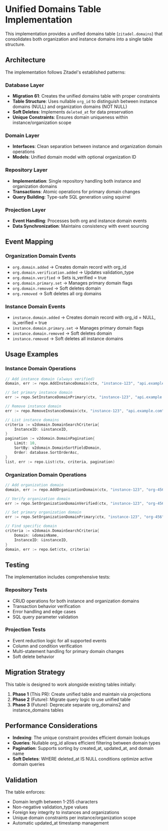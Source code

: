 # Unified Domains Table Implementation

This implementation provides a unified domains table (`zitadel.domains`) that consolidates both organization and instance domains into a single table structure.

## Architecture

The implementation follows Zitadel's established patterns:

### Database Layer
- **Migration 61**: Creates the unified domains table with proper constraints
- **Table Structure**: Uses nullable `org_id` to distinguish between instance domains (NULL) and organization domains (NOT NULL)
- **Soft Deletes**: Implements `deleted_at` for data preservation
- **Unique Constraints**: Ensures domain uniqueness within instance/organization scope

### Domain Layer
- **Interfaces**: Clean separation between instance and organization domain operations
- **Models**: Unified domain model with optional organization ID

### Repository Layer
- **Implementation**: Single repository handling both instance and organization domains
- **Transactions**: Atomic operations for primary domain changes
- **Query Building**: Type-safe SQL generation using squirrel

### Projection Layer
- **Event Handling**: Processes both org and instance domain events
- **Data Synchronization**: Maintains consistency with event sourcing

## Event Mapping

### Organization Domain Events
- `org.domain.added` → Creates domain record with org_id
- `org.domain.verification.added` → Updates validation_type
- `org.domain.verified` → Sets is_verified = true
- `org.domain.primary.set` → Manages primary domain flags
- `org.domain.removed` → Soft deletes domain
- `org.removed` → Soft deletes all org domains

### Instance Domain Events
- `instance.domain.added` → Creates domain record with org_id = NULL, is_verified = true
- `instance.domain.primary.set` → Manages primary domain flags
- `instance.domain.removed` → Soft deletes domain
- `instance.removed` → Soft deletes all instance domains

## Usage Examples

### Instance Domain Operations
```go
// Add instance domain (always verified)
domain, err := repo.AddInstanceDomain(ctx, "instance-123", "api.example.com")

// Set primary instance domain
err := repo.SetInstanceDomainPrimary(ctx, "instance-123", "api.example.com")

// Remove instance domain
err := repo.RemoveInstanceDomain(ctx, "instance-123", "api.example.com")

// List instance domains
criteria := v2domain.DomainSearchCriteria{
    InstanceID: &instanceID,
}
pagination := v2domain.DomainPagination{
    Limit: 10,
    SortBy: v2domain.DomainSortFieldDomain,
    Order: database.SortOrderAsc,
}
list, err := repo.List(ctx, criteria, pagination)
```

### Organization Domain Operations
```go
// Add organization domain
domain, err := repo.AddOrganizationDomain(ctx, "instance-123", "org-456", "company.com", domain.OrgDomainValidationTypeHTTP)

// Verify organization domain
err := repo.SetOrganizationDomainVerified(ctx, "instance-123", "org-456", "company.com")

// Set primary organization domain
err := repo.SetOrganizationDomainPrimary(ctx, "instance-123", "org-456", "company.com")

// Find specific domain
criteria := v2domain.DomainSearchCriteria{
    Domain: &domainName,
    InstanceID: &instanceID,
}
domain, err := repo.Get(ctx, criteria)
```

## Testing

The implementation includes comprehensive tests:

### Repository Tests
- CRUD operations for both instance and organization domains
- Transaction behavior verification
- Error handling and edge cases
- SQL query parameter validation

### Projection Tests
- Event reduction logic for all supported events
- Column and condition verification
- Multi-statement handling for primary domain changes
- Soft delete behavior

## Migration Strategy

This table is designed to work alongside existing tables initially:

1. **Phase 1** (This PR): Create unified table and maintain via projections
2. **Phase 2** (Future): Migrate query logic to use unified table
3. **Phase 3** (Future): Deprecate separate org_domains2 and instance_domains tables

## Performance Considerations

- **Indexing**: The unique constraint provides efficient domain lookups
- **Queries**: Nullable org_id allows efficient filtering between domain types
- **Pagination**: Supports sorting by created_at, updated_at, and domain name
- **Soft Deletes**: WHERE deleted_at IS NULL conditions optimize active domain queries

## Validation

The table enforces:
- Domain length between 1-255 characters
- Non-negative validation_type values
- Foreign key integrity to instances and organizations
- Unique domain constraints per instance/organization scope
- Automatic updated_at timestamp management